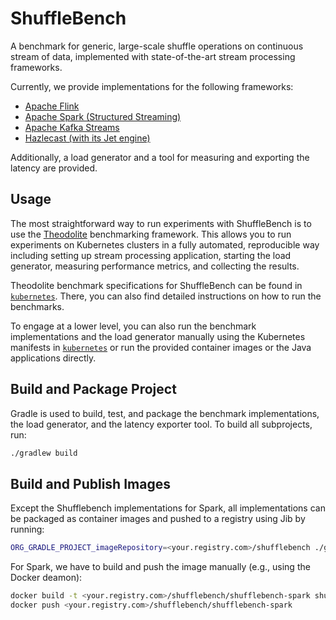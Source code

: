 # ShuffleBench

A benchmark for generic, large-scale shuffle operations on continuous stream of data, implemented with state-of-the-art stream processing frameworks.

Currently, we provide implementations for the following frameworks:

* [Apache Flink](https://flink.apache.org/)
* [Apache Spark (Structured Streaming)](https://spark.apache.org/)
* [Apache Kafka Streams](https://kafka.apache.org/documentation/streams/)
* [Hazlecast (with its Jet engine)](https://hazelcast.com/)

Additionally, a load generator and a tool for measuring and exporting the latency are provided.

## Usage

The most straightforward way to run experiments with ShuffleBench is to use the [Theodolite](https://www.theodolite.rocks/) benchmarking framework.
This allows you to run experiments on Kubernetes clusters in a fully automated, reproducible way including setting up stream processing application, starting the load generator, measuring performance metrics, and collecting the results.

Theodolite benchmark specifications for ShuffleBench can be found in [`kubernetes`](kubernetes). There, you can also find detailed instructions on how to run the benchmarks.

To engage at a lower level, you can also run the benchmark implementations and the load generator manually using the Kubernetes manifests in [`kubernetes`](kubernetes) or run the provided container images or the Java applications directly.

## Build and Package Project

Gradle is used to build, test, and package the benchmark implementations, the load generator, and the latency exporter tool.
To build all subprojects, run:

```sh
./gradlew build
```

## Build and Publish Images

Except the Shufflebench implementations for Spark, all implementations can be packaged as container images and pushed to a registry using Jib by running:

```sh
ORG_GRADLE_PROJECT_imageRepository=<your.registry.com>/shufflebench ./gradlew jib
```

For Spark, we have to build and push the image manually (e.g., using the Docker deamon):

```sh
docker build -t <your.registry.com>/shufflebench/shufflebench-spark shuffle-spark/
docker push <your.registry.com>/shufflebench/shufflebench-spark
```
